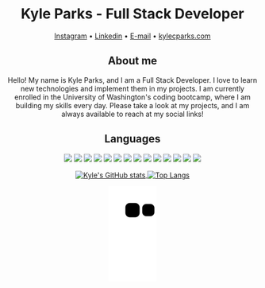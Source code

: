 <h1 align="center"> Kyle Parks - Full Stack Developer </h1>

<div>
  <p align="center">
  <a href="https://www.instagram.com/kcparks33/">Instagram</a> •
  <a href="https://www.linkedin.com/in/kyle-parks-b0a74017b/">Linkedin</a> •
  <a href="mailto:kcparks1234@gmail.com">E-mail</a> •
  <a href="https://kylecparks.com">kylecparks.com</a>
  </p>
</div>
  
<h2 align="center">About me</h2>

<p align="center">
  Hello! My name is Kyle Parks, and I am a Full Stack Developer. I love to learn new technologies and implement them in my projects. I am currently enrolled in the University of Washington's coding bootcamp, where I am building my skills every day. Please take a look at my projects, and I am always available to reach at my social links!
</p>

<h2 align="center">Languages</h2>

<p align="center">
    <img src="https://img.shields.io/static/v1?style=for-the-badge&message=HTML5&color=E34F26&logo=HTML5&logoColor=FFFFFF&label="/>
    <img src="https://img.shields.io/static/v1?style=for-the-badge&message=CSS3&color=1572B6&logo=CSS3&logoColor=FFFFFF&label="/>
    <img src="https://img.shields.io/static/v1?style=for-the-badge&message=JavaScript&color=222222&logo=JavaScript&logoColor=F7DF1E&label="/>
    <img src="https://img.shields.io/static/v1?style=for-the-badge&message=React&color=222222&logo=React&logoColor=61DAFB&label="/>
    <img src="https://img.shields.io/static/v1?style=for-the-badge&message=TypeScript&color=3178C6&logo=TypeScript&logoColor=FFFFFF&label="/>
    <img src="https://img.shields.io/static/v1?style=for-the-badge&message=Bootstrap&color=7952B3&logo=Bootstrap&logoColor=FFFFFF&label="/>
    <img src="https://img.shields.io/static/v1?style=for-the-badge&message=Python&color=3776AB&logo=Python&logoColor=FFFFFF&label="/>
    <img src="https://img.shields.io/static/v1?style=for-the-badge&message=MongoDB&color=47A248&logo=MongoDB&logoColor=FFFFFF&label="/>
    <img src="https://img.shields.io/static/v1?style=for-the-badge&message=npm&color=CB3837&logo=npm&logoColor=FFFFFF&label="/>
    <img src="https://img.shields.io/static/v1?style=for-the-badge&message=Node.js&color=339933&logo=Node.js&logoColor=FFFFFF&label="/>
    <img src="https://img.shields.io/static/v1?style=for-the-badge&message=Handlebars.js&color=000000&logo=Handlebars.js&logoColor=FFFFFF&label="/>
    <img src="https://img.shields.io/static/v1?style=for-the-badge&message=MySQL&color=4479A1&logo=MySQL&logoColor=FFFFFF&label="/>
    <img src="https://img.shields.io/static/v1?style=for-the-badge&message=Amazon+AWS&color=232F3E&logo=Amazon+AWS&logoColor=FFFFFF&label="/>
    <img src="https://img.shields.io/static/v1?style=for-the-badge&message=Heroku&color=430098&logo=Heroku&logoColor=FFFFFF&label="/>
</p>

<p align="center">
  <a href="https://github.com/Goobber33/github-readme-stats">
    <img align="center" style="width: 48%;" src="https://github-readme-stats-sigma-five.vercel.app/api?username=Goobber33&theme=dark" alt="Kyle's GitHub stats" />
  </a>
  <a href="https://github.com/Goobber33/github-readme-stats">
    <img align="center" style="width: 48%;" src="https://github-readme-stats-sigma-five.vercel.app/api/top-langs/?username=Goobber33&langs_count=5&layout=compact&hide=css,handlebars,html&theme=dark" alt="Top Langs" />
  </a>
</p>

<div align="center">
  <img src="https://github.com/Goobber33/Goobber33/blob/output/github-contribution-grid-snake.svg" alt="snake animation"/>
</div>
